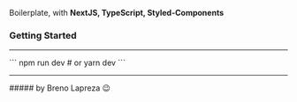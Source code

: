Boilerplate, with <b>NextJS, TypeScript, Styled-Components</b>

### Getting Started
<hr>
```
npm run dev
# or
yarn dev
```

<hr>
##### by Breno Lapreza 😉